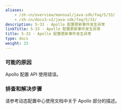 ```yaml
---
aliases:
    - /zh-cn/overview/mannual/java-sdk/faq/5/33/
    - /zh-cn/docs3-v2/java-sdk/faq/5/33/
description: 5-33 - Apollo 配置更新事件发生异常
linkTitle: 5-33 - Apollo 配置更新事件发生异常
title: 5-33 - Apollo 配置更新事件发生异常
type: docs
weight: 33
---
```







### 可能的原因

Apollo 配置 API 使用错误。

### 排查和解决步骤

请参考动态配置中心使用文档中关于 Apollo 部分的描述。